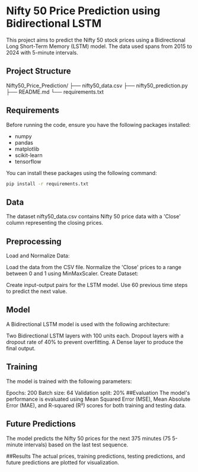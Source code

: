 # Nifty 50 Price Prediction using Bidirectional LSTM

This project aims to predict the Nifty 50 stock prices using a Bidirectional Long Short-Term Memory (LSTM) model. The data used spans from 2015 to 2024 with 5-minute intervals.

## Project Structure

Nifty50_Price_Prediction/
├── nifty50_data.csv
├── nifty50_prediction.py
├── README.md
└── requirements.txt

## Requirements

Before running the code, ensure you have the following packages installed:

- numpy
- pandas
- matplotlib
- scikit-learn
- tensorflow

You can install these packages using the following command:

```sh
pip install -r requirements.txt
```


## Data
The dataset nifty50_data.csv contains Nifty 50 price data with a 'Close' column representing the closing prices.

## Preprocessing
Load and Normalize Data:

Load the data from the CSV file.
Normalize the 'Close' prices to a range between 0 and 1 using MinMaxScaler.
Create Dataset:

Create input-output pairs for the LSTM model.
Use 60 previous time steps to predict the next value.


## Model
A Bidirectional LSTM model is used with the following architecture:

Two Bidirectional LSTM layers with 100 units each.
Dropout layers with a dropout rate of 40% to prevent overfitting.
A Dense layer to produce the final output.


## Training
The model is trained with the following parameters:

Epochs: 200
Batch size: 64
Validation split: 20%
##Evaluation
The model's performance is evaluated using Mean Squared Error (MSE), Mean Absolute Error (MAE), and R-squared (R²) scores for both training and testing data.


## Future Predictions
The model predicts the Nifty 50 prices for the next 375 minutes (75 5-minute intervals) based on the last test sequence.

##Results
The actual prices, training predictions, testing predictions, and future predictions are plotted for visualization.
